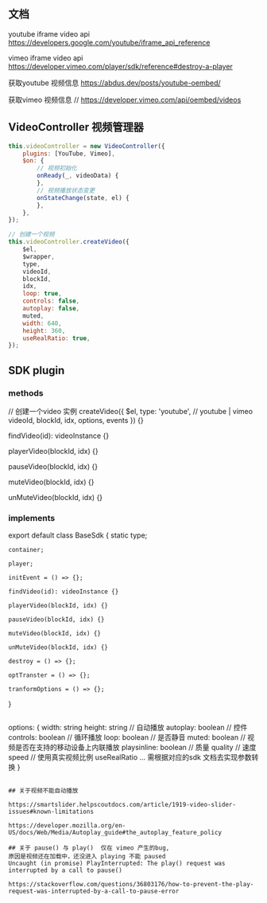 ## 文档
youtube iframe video api
https://developers.google.com/youtube/iframe_api_reference

vimeo iframe video api
https://developer.vimeo.com/player/sdk/reference#destroy-a-player

获取youtube 视频信息
https://abdus.dev/posts/youtube-oembed/

获取vimeo 视频信息
// https://developer.vimeo.com/api/oembed/videos

## VideoController 视频管理器
```js
this.videoController = new VideoController({
    plugins: [YouTube, Vimeo],
    $on: {
        // 视频初始化
        onReady(_, videoData) {
        },
        // 视频播放状态变更
        onStateChange(state, el) {        
        },
    },
});

// 创建一个视频
this.videoController.createVideo({
    $el,
    $wrapper,
    type,
    videoId,
    blockId,
    idx,
    loop: true,
    controls: false,
    autoplay: false,
    muted,
    width: 640,
    height: 360,
    useRealRatio: true,
});
```

## SDK plugin

### methods

// 创建一个video 实例
createVideo({
    $el,
    type: 'youtube', // youtube | vimeo
    videoId,
    blockId,
    idx,
    options,
    events
}) {}

findVideo(id): videoInstance {}

playerVideo(blockId, idx) {}

pauseVideo(blockId, idx) {}

muteVideo(blockId, idx) {}

unMuteVideo(blockId, idx) {}

### implements

export default class BaseSdk {
  static type;

    container;

    player;

    initEvent = () => {};

    findVideo(id): videoInstance {}

    playerVideo(blockId, idx) {}

    pauseVideo(blockId, idx) {}

    muteVideo(blockId, idx) {}

    unMuteVideo(blockId, idx) {}

    destroy = () => {};

    optTranster = () => {};

    tranformOptions = () => {};
}

```

```
options: {
    width: string
    height: string
    // 自动播放
    autoplay: boolean
    // 控件
    controls: boolean
    // 循环播放
    loop: boolean
    // 是否静音
    muted: boolean
    // 视频是否在支持的移动设备上内联播放
    playsinline: boolean
    // 质量
    quality
    // 速度
    speed
    // 使用真实视频比例
    useRealRatio
    ... 需根据对应的sdk 文档去实现参数转换
}
```

## 关于视频不能自动播放

https://smartslider.helpscoutdocs.com/article/1919-video-slider-issues#known-limitations

https://developer.mozilla.org/en-US/docs/Web/Media/Autoplay_guide#the_autoplay_feature_policy

## 关于 pause() 与 play()  仅在 vimeo 产生的bug, 
原因是视频还在加载中，还没进入 playing 不能 paused
Uncaught (in promise) PlayInterrupted: The play() request was interrupted by a call to pause()

https://stackoverflow.com/questions/36803176/how-to-prevent-the-play-request-was-interrupted-by-a-call-to-pause-error



